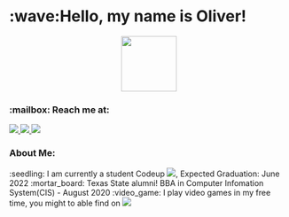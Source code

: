 
<h1>:wave:Hello, my name is Oliver!</h1>
<div id="header" align="center">
    <img src="https://media.giphy.com/media/M9gbBd9nbDrOTu1Mqx/giphy.gif"width="100">
</div>

<h3>:mailbox: Reach me at:</h3>

<div id="badge">
    <a href = "www.linkedin.com/in/oliver-ton">
         <img src="https://img.shields.io/badge/LinkedIn-blue?logo=linkedin&logoColor=white">
    </a>
    <a href= mailto: oliver.ton75@gmail.com>
        <img src="https://img.shields.io/badge/Gmail-D14836?logo=gmail&logoColor=white">
    </a>
    <img src="https://komarev.com/ghpvc/?username=Olivert75">
</div>

<h3 align="left"> About Me: </h3>
:seedling: I am currently a student Codeup <img src="https://img.shields.io/badge/Codeup-green?logo=Codeup&logoColor=white">, Expected Graduation: June 2022
:mortar_board: Texas State alumni! BBA in Computer Infomation System(CIS) - August 2020
:video_game: I play video games in my free time, you might to able find on <img src="https://img.shields.io/badge/Steam-blue?logo=Steam&logoColor=white">

